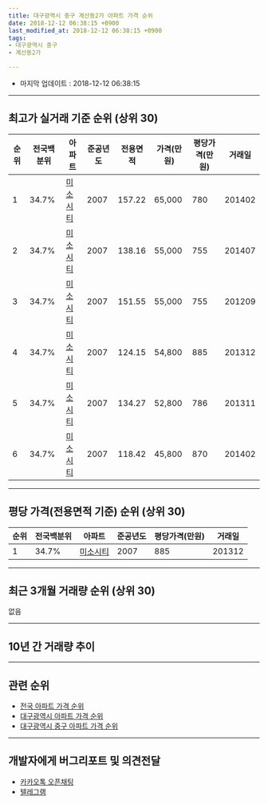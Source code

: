 ```yaml
---
title: 대구광역시 중구 계산동2가 아파트 가격 순위
date: 2018-12-12 06:38:15 +0900
last_modified_at: 2018-12-12 06:38:15 +0900
tags:
- 대구광역시 중구
- 계산동2가

---
```


* 마지막 업데이트 : 2018-12-12 06:38:15

---

## 최고가 실거래 기준 순위 (상위 30)


|순위|전국백분위|아파트|준공년도|전용면적|가격(만원)|평당가격(만원)|거래일|
|---|---|---|---|---|---|---|---|
|1|34.7%|[미소시티](https://search.naver.com/search.naver?query=%EB%8C%80%EA%B5%AC%EA%B4%91%EC%97%AD%EC%8B%9C+%EC%A4%91%EA%B5%AC+%EA%B3%84%EC%82%B0%EB%8F%992%EA%B0%80+%EB%AF%B8%EC%86%8C%EC%8B%9C%ED%8B%B0)|2007|157.22|65,000|780|201402|
|2|34.7%|[미소시티](https://search.naver.com/search.naver?query=%EB%8C%80%EA%B5%AC%EA%B4%91%EC%97%AD%EC%8B%9C+%EC%A4%91%EA%B5%AC+%EA%B3%84%EC%82%B0%EB%8F%992%EA%B0%80+%EB%AF%B8%EC%86%8C%EC%8B%9C%ED%8B%B0)|2007|138.16|55,000|755|201407|
|3|34.7%|[미소시티](https://search.naver.com/search.naver?query=%EB%8C%80%EA%B5%AC%EA%B4%91%EC%97%AD%EC%8B%9C+%EC%A4%91%EA%B5%AC+%EA%B3%84%EC%82%B0%EB%8F%992%EA%B0%80+%EB%AF%B8%EC%86%8C%EC%8B%9C%ED%8B%B0)|2007|151.55|55,000|755|201209|
|4|34.7%|[미소시티](https://search.naver.com/search.naver?query=%EB%8C%80%EA%B5%AC%EA%B4%91%EC%97%AD%EC%8B%9C+%EC%A4%91%EA%B5%AC+%EA%B3%84%EC%82%B0%EB%8F%992%EA%B0%80+%EB%AF%B8%EC%86%8C%EC%8B%9C%ED%8B%B0)|2007|124.15|54,800|885|201312|
|5|34.7%|[미소시티](https://search.naver.com/search.naver?query=%EB%8C%80%EA%B5%AC%EA%B4%91%EC%97%AD%EC%8B%9C+%EC%A4%91%EA%B5%AC+%EA%B3%84%EC%82%B0%EB%8F%992%EA%B0%80+%EB%AF%B8%EC%86%8C%EC%8B%9C%ED%8B%B0)|2007|134.27|52,800|786|201311|
|6|34.7%|[미소시티](https://search.naver.com/search.naver?query=%EB%8C%80%EA%B5%AC%EA%B4%91%EC%97%AD%EC%8B%9C+%EC%A4%91%EA%B5%AC+%EA%B3%84%EC%82%B0%EB%8F%992%EA%B0%80+%EB%AF%B8%EC%86%8C%EC%8B%9C%ED%8B%B0)|2007|118.42|45,800|870|201402|


---

## 평당 가격(전용면적 기준) 순위 (상위 30)


|순위|전국백분위|아파트|준공년도|평당가격(만원)|거래일|
|---|---|---|---|---|---|
|1|34.7%|[미소시티](https://search.naver.com/search.naver?query=%EB%8C%80%EA%B5%AC%EA%B4%91%EC%97%AD%EC%8B%9C+%EC%A4%91%EA%B5%AC+%EA%B3%84%EC%82%B0%EB%8F%992%EA%B0%80+%EB%AF%B8%EC%86%8C%EC%8B%9C%ED%8B%B0)|2007|885|201312|


---

## 최근 3개월 거래량 순위 (상위 30)

없음

---

## 10년 간 거래량 추이


<div style="width:100%;">
    <canvas id="deal_progress" height="250"></canvas>
</div>

<script>
new Chart(document.getElementById("deal_progress"), {
    type: 'line',
    data: {
        labels: ['200812','200901','200902','200903','200904','200905','200906','200907','200908','200909','200910','200911','200912','201001','201002','201003','201004','201005','201006','201007','201008','201009','201010','201011','201012','201101','201102','201103','201104','201105','201106','201107','201108','201109','201110','201111','201112','201201','201202','201203','201204','201205','201206','201207','201208','201209','201210','201211','201212','201301','201302','201303','201304','201305','201306','201307','201308','201309','201310','201311','201312','201401','201402','201403','201404','201405','201406','201407','201408','201409','201410','201411','201412','201501','201502','201503','201504','201505','201506','201507','201508','201509','201510','201511','201512','201601','201602','201603','201604','201605','201606','201607','201608','201609','201610','201611','201612','201701','201702','201703','201704','201705','201706','201707','201708','201709','201710','201711','201712','201801','201802','201803','201804','201805','201806','201807','201808','201809','201810','201811','201812'],
        datasets: [{
            label: '실거래 수',
            pointRadius: 1,
            data: [0, 0, 0, 0, 0, 0, 0, 0, 0, 0, 4, 4, 6, 2, 3, 7, 3, 4, 1, 0, 0, 0, 10, 8, 7, 18, 11, 14, 3, 0, 0, 6, 2, 0, 3, 1, 2, 0, 0, 0, 0, 0, 0, 0, 0, 2, 1, 0, 1, 0, 0, 0, 1, 2, 1, 1, 0, 2, 1, 1, 3, 0, 3, 2, 1, 2, 3, 5, 3, 2, 4, 4, 5, 3, 3, 1, 4, 5, 7, 3, 1, 3, 4, 1, 2, 0, 2, 2, 1, 0, 2, 3, 0, 2, 0, 1, 1, 0, 0, 1, 2, 4, 3, 1, 4, 2, 2, 1, 6, 3, 3, 1, 1, 1, 0, 0, 3, 1, 0, 0, 0],
            borderColor: "rgba(255, 201, 14, 1)",
            backgroundColor: "rgba(255, 201, 14, 0.5)",
            fill: true,
        }]
    },
    options: {
        responsive: true,
        title: {
            display: true,
            text: '10년간 거래량 추이'
        },
        tooltips: {
            mode: 'index',
            intersect: false,
        },
        hover: {
            mode: 'nearest',
            intersect: true
        },
        scales: {
            xAxes: [{
                display: true,
                scaleLabel: {
                    display: true,
                    labelString: '년/월'
                }
            }],
            yAxes: [{
                display: true,
                ticks: {
                    suggestedMin: 0,
                },
                scaleLabel: {
                    display: true,
                    labelString: '실거래 수'
                }
            }]
        }
    }
});

</script>


---

## 관련 순위

- [전국 아파트 가격 순위](https://inasie.github.io/apt-ranking/전국)
- [대구광역시 아파트 가격 순위](https://inasie.github.io/apt-ranking/대구광역시)
- [대구광역시 중구 아파트 가격 순위](https://inasie.github.io/apt-ranking/대구광역시-중구)


---

## 개발자에게 버그리포트 및 의견전달

- [카카오톡 오픈채팅](https://open.kakao.com/o/gLJUAP4)
- [텔레그램](https://t.me/inasie)

